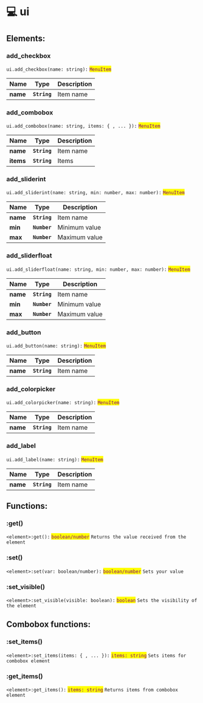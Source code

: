 # 💻 ui

## Elements:

### add_checkbox

`ui.add_checkbox(name: string):` <mark style="color:purple;">`MenuItem`</mark>

| Name     | Type         | Description |
| -------- | ------------ | ----------- |
| **name** | **`String`** | Item name   |

### add_combobox

`ui.add_combobox(name: string, items: { , ... }):` <mark style="color:purple;">`MenuItem`</mark>

| Name     | Type         | Description |
| -------- | ------------ | ----------- |
| **name** | **`String`** | Item name   |
| **items** | **`String`** | Items   |

### add_sliderint

`ui.add_sliderint(name: string, min: number, max: number):` <mark style="color:purple;">`MenuItem`</mark>

| Name     | Type         | Description |
| -------- | ------------ | ----------- |
| **name** | **`String`** | Item name   |
| **min** | **`Number`** | Minimum value   |
| **max** | **`Number`** | Maximum value   |

### add_sliderfloat

`ui.add_sliderfloat(name: string, min: number, max: number):` <mark style="color:purple;">`MenuItem`</mark>

| Name     | Type         | Description |
| -------- | ------------ | ----------- |
| **name** | **`String`** | Item name   |
| **min** | **`Number`** | Minimum value   |
| **max** | **`Number`** | Maximum value   |

### add_button

`ui.add_button(name: string):` <mark style="color:purple;">`MenuItem`</mark>

| Name     | Type         | Description |
| -------- | ------------ | ----------- |
| **name** | **`String`** | Item name   |

### add_colorpicker

`ui.add_colorpicker(name: string):` <mark style="color:purple;">`MenuItem`</mark>

| Name     | Type         | Description |
| -------- | ------------ | ----------- |
| **name** | **`String`** | Item name   |

### add_label

`ui.add_label(name: string):` <mark style="color:purple;">`MenuItem`</mark>

| Name     | Type         | Description |
| -------- | ------------ | ----------- |
| **name** | **`String`** | Item name   |

## Functions:

### :get()

`<element>:get():` <mark style="color:purple;">`boolean/number`</mark>
`Returns the value received from the element`

### :set()

`<element>:set(var: boolean/number):` <mark style="color:purple;">`boolean/number`</mark>
`Sets your value`

### :set_visible()

`<element>:set_visible(visible: boolean):` <mark style="color:purple;">`boolean`</mark>
`Sets the visibility of the element`

## Combobox functions:

### :set_items()

`<element>:set_items(items: { , ... }):` <mark style="color:purple;">`items: string`</mark>
`Sets items for combobox element`

### :get_items()

`<element>:get_items():` <mark style="color:purple;">`items: string`</mark>
`Returns items from combobox element`
